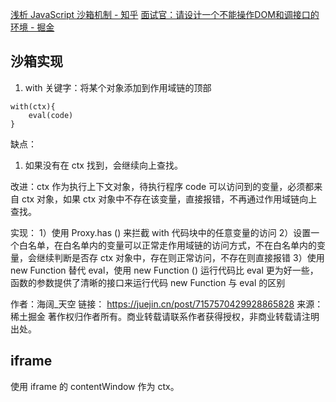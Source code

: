 [浅析 JavaScript 沙箱机制 - 知乎](https://zhuanlan.zhihu.com/p/428039764)
[面试官：请设计一个不能操作DOM和调接口的环境 - 掘金](https://juejin.cn/post/7157570429928865828?utm_source=ug_by_post#heading-0)

## 沙箱实现
1. with 关键字：将某个对象添加到作用域链的顶部
```
with(ctx){
	eval(code)
}
```
缺点：
1. 如果没有在 ctx 找到，会继续向上查找。

改进：ctx 作为执行上下文对象，待执行程序 code 可以访问到的变量，必须都来自 ctx 对象，如果 ctx 对象中不存在该变量，直接报错，不再通过作用域链向上查找。

实现：
1）使用 Proxy.has () 来拦截 with 代码块中的任意变量的访问
2）设置一个白名单，在白名单内的变量可以正常走作用域链的访问方式，不在白名单内的变量，会继续判断是否存 ctx 对象中，存在则正常访问，不存在则直接报错
3）使用 new Function 替代 eval，使用 new Function () 运行代码比 eval 更为好一些，函数的参数提供了清晰的接口来运行代码
new Function 与 eval 的区别


作者：海阔_天空
链接： https://juejin.cn/post/7157570429928865828
来源：稀土掘金
著作权归作者所有。商业转载请联系作者获得授权，非商业转载请注明出处。

## iframe
使用 iframe 的 contentWindow 作为 ctx。